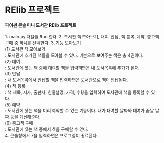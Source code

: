 # RElib 프로젝트
<h4>파이썬 콘솔 미니 도서관 RElib 프로젝트</h4>
1. main.py 파일을 Run 한다.
2. 도서관 책 모아보기, 대여, 반납, 책 등록, 예약, 중고책 구매 중 하나를 선택한다.
3. 기능 모아보기<br>
   (1) 도서관 책 모아보기<br>
   : 도서관에 추가된 책들을 모아볼 수 있다. 기본으로 보여주는 책은 총 4권이다.<br>
   (2) 대여<br>
   : 도서관에 있는 책 중에 대여할 책을 입력하면은 내 도서목록에 추가가 된다.<br>
   (3) 반납<br>
   : 내 도서목록에서 반납할 책을 입력하면은 도서관으로 책이 반납된다.<br>
   (4) 책 등록<br>
   : 책 제목, 저자, 출판사, 한줄설명, 가격, 수량을 입력하여 도서관에 책을 등록할 수 있다.<br>
   (5) 예약<br>
   : 도서관에 있는 책을 미리 예약할 수 있는 기능이다. 내가 대여할 날짜와 대여가 끝날 날짜 등을 계산해준다.<br>
   (6) 중고책 구매<br>
   : 도서관에 있는 책 중에서 책을 구매할 수 있다.<br>
4. 콘솔창에서 7을 입력하면은 프로그램이 종료된다.